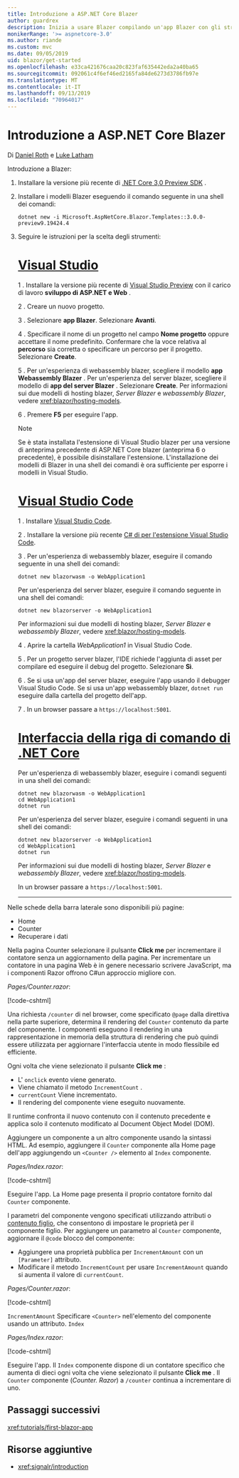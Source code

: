 ```yaml
---
title: Introduzione a ASP.NET Core Blazer
author: guardrex
description: Inizia a usare Blazer compilando un'app Blazer con gli strumenti che preferisci.
monikerRange: '>= aspnetcore-3.0'
ms.author: riande
ms.custom: mvc
ms.date: 09/05/2019
uid: blazor/get-started
ms.openlocfilehash: e33ca421676caa20c823faf635442eda2a40ba65
ms.sourcegitcommit: 092061c4f6ef46ed2165fa84de6273d3786fb97e
ms.translationtype: MT
ms.contentlocale: it-IT
ms.lasthandoff: 09/13/2019
ms.locfileid: "70964017"
---
```

# <a name="get-started-with-aspnet-core-blazor"></a>Introduzione a ASP.NET Core Blazer

Di [Daniel Roth](https://github.com/danroth27) e [Luke Latham](https://github.com/guardrex)

Introduzione a Blazer:

1. Installare la versione più recente di [.NET Core 3,0 Preview SDK](https://dotnet.microsoft.com/download/dotnet-core/3.0) .

1. Installare i modelli Blazer eseguendo il comando seguente in una shell dei comandi:

   ```console
   dotnet new -i Microsoft.AspNetCore.Blazor.Templates::3.0.0-preview9.19424.4
   ```

1. Seguire le istruzioni per la scelta degli strumenti:

   # <a name="visual-studiotabvisual-studio"></a>[Visual Studio](#tab/visual-studio)

   1 \. Installare la versione più recente di [Visual Studio Preview](https://visualstudio.com/vs/preview) con il carico di lavoro **sviluppo di ASP.NET e Web** .

   2 \. Creare un nuovo progetto.

   3 \. Selezionare **app Blazer**. Selezionare **Avanti**.

   4 \. Specificare il nome di un progetto nel campo **Nome progetto** oppure accettare il nome predefinito. Confermare che la voce relativa al **percorso** sia corretta o specificare un percorso per il progetto. Selezionare **Create**.

   5 \. Per un'esperienza di webassembly blazer, scegliere il modello **app Webassembly Blazer** . Per un'esperienza del server blazer, scegliere il modello di **app del server Blazer** . Selezionare **Create**. Per informazioni sui due modelli di hosting blazer, *Server Blazer* e *webassembly Blazer*, vedere <xref:blazor/hosting-models>.

   6 \. Premere **F5** per eseguire l'app.

   > [!NOTE]
   > Se è stata installata l'estensione di Visual Studio blazer per una versione di anteprima precedente di ASP.NET Core blazer (anteprima 6 o precedente), è possibile disinstallare l'estensione. L'installazione dei modelli di Blazer in una shell dei comandi è ora sufficiente per esporre i modelli in Visual Studio.

   # <a name="visual-studio-codetabvisual-studio-code"></a>[Visual Studio Code](#tab/visual-studio-code)

   1 \. Installare [Visual Studio Code](https://code.visualstudio.com/).

   2 \. Installare la versione più recente [ C# di per l'estensione Visual Studio Code](https://marketplace.visualstudio.com/items?itemName=ms-vscode.csharp).

   3 \. Per un'esperienza di webassembly blazer, eseguire il comando seguente in una shell dei comandi:

      ```console
      dotnet new blazorwasm -o WebApplication1
      ```

      Per un'esperienza del server blazer, eseguire il comando seguente in una shell dei comandi:

      ```console
      dotnet new blazorserver -o WebApplication1
      ```

      Per informazioni sui due modelli di hosting blazer, *Server Blazer* e *webassembly Blazer*, vedere <xref:blazor/hosting-models>.

   4 \. Aprire la cartella *WebApplication1* in Visual Studio Code.

   5 \. Per un progetto server blazer, l'IDE richiede l'aggiunta di asset per compilare ed eseguire il debug del progetto. Selezionare **Sì**.

   6 \. Se si usa un'app del server blazer, eseguire l'app usando il debugger Visual Studio Code. Se si usa un'app webassembly blazer, `dotnet run` eseguire dalla cartella del progetto dell'app.

   7 \. In un browser passare a `https://localhost:5001`.

   <!--

   # [Visual Studio for Mac](#tab/visual-studio-mac)

   1\. Install [Visual Studio for Mac](https://visualstudio.microsoft.com/vs/mac/). Switch the [Update channel to Preview](/visualstudio/mac/install-preview).

   2\. Select **File** > **New Solution** or **New Project**.

   3\. In the sidebar, select **.NET Core** > **App**.

   4\. For a Blazor Server experience, select the **Blazor Server App** template. For a Blazor WebAssembly experience, select the **Blazor WebAssembly App** template. Select **Next**. For information on the two Blazor hosting models, *Blazor Server* and *Blazor WebAssembly*, see <xref:blazor/hosting-models>.

   5\. The **Target Framework** defaults to **.NET Core 3.0**. Select **Next**.

   6\. In the **Project Name** field, enter `WebApplication1`. Select **Create**.

   7\. Select **Run** > **Run Without Debugging** to run the app *without the debugger*. Running with the debugger isn't supported at this time.

   -->

   # <a name="net-core-clitabnetcore-cli"></a>[Interfaccia della riga di comando di .NET Core](#tab/netcore-cli/)

   Per un'esperienza di webassembly blazer, eseguire i comandi seguenti in una shell dei comandi:

   ```console
   dotnet new blazorwasm -o WebApplication1
   cd WebApplication1
   dotnet run
   ```

   Per un'esperienza del server blazer, eseguire i comandi seguenti in una shell dei comandi:

   ```console
   dotnet new blazorserver -o WebApplication1
   cd WebApplication1
   dotnet run
   ```

   Per informazioni sui due modelli di hosting blazer, *Server Blazer* e *webassembly Blazer*, vedere <xref:blazor/hosting-models>.

   In un browser passare a `https://localhost:5001`.

   ---

Nelle schede della barra laterale sono disponibili più pagine:

* Home
* Counter
* Recuperare i dati

Nella pagina Counter selezionare il pulsante **Click me** per incrementare il contatore senza un aggiornamento della pagina. Per incrementare un contatore in una pagina Web è in genere necessario scrivere JavaScript, ma i componenti Razor offrono C#un approccio migliore con.

*Pages/Counter.razor*:

[!code-cshtml[](get-started/samples_snapshot/3.x/Counter1.razor?highlight=7,12-15)]

Una richiesta `/counter` di nel browser, come specificato `@page` dalla direttiva nella parte superiore, determina il rendering del `Counter` contenuto da parte del componente. I componenti eseguono il rendering in una rappresentazione in memoria della struttura di rendering che può quindi essere utilizzata per aggiornare l'interfaccia utente in modo flessibile ed efficiente.

Ogni volta che viene selezionato il pulsante **Click me** :

* L' `onclick` evento viene generato.
* Viene chiamato il metodo `IncrementCount` .
* `currentCount` Viene incrementato.
* Il rendering del componente viene eseguito nuovamente.

Il runtime confronta il nuovo contenuto con il contenuto precedente e applica solo il contenuto modificato al Document Object Model (DOM).

Aggiungere un componente a un altro componente usando la sintassi HTML. Ad esempio, aggiungere il `Counter` componente alla Home page dell'app aggiungendo un `<Counter />` elemento al `Index` componente.

*Pages/Index.razor*:

[!code-cshtml[](get-started/samples_snapshot/3.x/Index1.razor?highlight=7)]

Eseguire l'app. La Home page presenta il proprio contatore fornito dal `Counter` componente.

I parametri del componente vengono specificati utilizzando attributi o [contenuto figlio](xref:blazor/components#child-content), che consentono di impostare le proprietà per il componente figlio. Per aggiungere un parametro al `Counter` componente, aggiornare il `@code` blocco del componente:

* Aggiungere una proprietà pubblica per `IncrementAmount` con un `[Parameter]` attributo.
* Modificare il metodo `IncrementCount` per usare `IncrementAmount` quando si aumenta il valore di `currentCount`.

*Pages/Counter.razor*:

[!code-cshtml[](get-started/samples_snapshot/3.x/Counter2.razor?highlight=12-13,17)]

`IncrementAmount` Specificare `<Counter>` nell'elemento del componente usando un attributo. `Index`

*Pages/Index.razor*:

[!code-cshtml[](get-started/samples_snapshot/3.x/Index2.razor?highlight=7)]

Eseguire l'app. Il `Index` componente dispone di un contatore specifico che aumenta di dieci ogni volta che viene selezionato il pulsante **Click me** . Il `Counter` componente (*Counter. Razor*) a `/counter` continua a incrementare di uno.

## <a name="next-steps"></a>Passaggi successivi

<xref:tutorials/first-blazor-app>

## <a name="additional-resources"></a>Risorse aggiuntive

* <xref:signalr/introduction>
